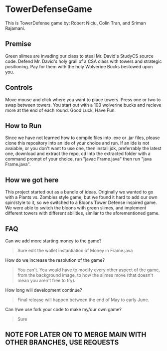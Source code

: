 # TowerDefenseGame

This is TowerDefense game by: Robert Niciu, Colin Tran, and Sriman Rajamani. 

## Premise

Green slimes are invading our class to steal Mr. David's StudyCS source code. Defend Mr. David's holy grail of a CSA class with towers and strategic positioning. Pay for them with the holy Wolverine Bucks bestowed upon you.

## Controls
Move mouse and click where you want to place towers. Press one or two to swap between towers. You start out with a 100 wolverine bucks and recieve more at the end of each round. Good Luck, Have Fun.

## How to Run
Since we have not learned how to compile files into .exe or .jar files, please clone this repository into an ide of your choice and run. If an ide is not avaiable, or you don't want to use one, then install jdk, preferrably the latest one, download and extract the repo, cd into the extracted folder with a command prompt of your choice, run "javac Frame.java" then run "java Frame.java".

## How we got here
This project started out as a bundle of ideas. Originally we wanted to go with a Plants vs. Zombies style game, but we found it hard to add our own spin/style to it, so we switched to a Bloons Tower Defense inspired game. We were able to switch the bloons with green slimes, and implement different towers with different abilities, similar to the aforementioned game.

## FAQ

Can we add more starting money to the game?
> Sure edit the wallet instantiation of Money in Frame.java

How do we increase the resolution of the game?
> You can't. You would have to modify every other aspect of the game, from the background image, to how the slimes move (that doesn't mean you aren't free to try).

How long will development continue?
> Final release will happen between the end of May to early June.

Can I/we use fork your code to make my/our own game?
> Sure

## NOTE FOR LATER ON TO MERGE MAIN WITH OTHER BRANCHES, USE REQUESTS
